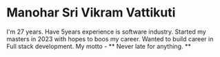 # Manohar Sri Vikram Vattikuti
I'm 27 years. Have 5years experience is software industry. Started my masters in 2023 with hopes to boos my career. Wanted to build career in Full stack development. My motto - ** Never late for anything. **
